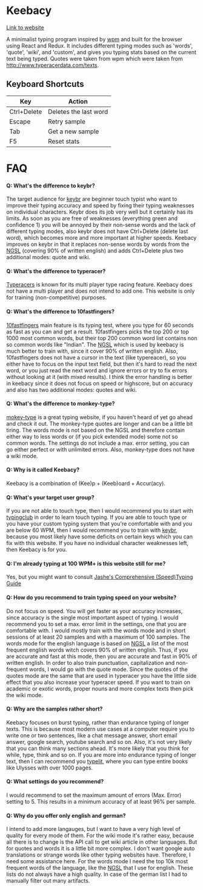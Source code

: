 # Keebacy

[Link to website](https://madnight.github.io/keybacy/)

A minimalist typing program inspired by [wpm](https://github.com/cjbassi/wpm-spa) and built for the browser using React and Redux.
It includes different typing modes such as 'words', 'quote', 'wiki', and 'custom', and gives you typing stats based on the current text being typed.
Quotes were taken from wpm which were taken from http://www.typeracerdata.com/texts.

## Keyboard Shortcuts

| Key   |  Action  |
|---|---|
| Ctrl+Delete  | Deletes the last word |
| Escape  | Retry sample  |
| Tab  | Get a new sample |
| F5  | Reset stats |

# FAQ

#### Q: What's the difference to keybr?

The target audience for [keybr](https://keybr.com) are beginner touch typist who want to improve their typing accuracy and speed by fixing their typing weaknesses on individual characters. Keybr does its job very well but it certainly has its limits. As soon as you are free of weaknesses (everything green and confidence 1) you will be annoyed by their non-sense words and the lack of different typing modes, also keybr does not have Ctrl+Delete (delete last word), which becomes more and more important at higher speeds. Keebacy improves on keybr in that it replaces non-sense words by words from the [NGSL](https://en.wikipedia.org/wiki/New_General_Service_List) (covering 90% of written english) and adds Ctrl+Delete plus two additional modes: quote and wiki.

#### Q: What's the difference to typeracer?

[Typeracers](https://typeracer.com) is known for its multi player type racing feature. Keebacy does not have a multi player and does not intend to add one. This website is only for training (non-competitive) purposes.

#### Q: What's the difference to 10fastfingers?

[10fastfingers](https://10fastfingers.com) main feature is its typing test, where you type for 60 seconds as fast as you can and get a result. 10fastfingers picks the top 200 or top 1000 most common words, but their top 200 common word list contains non so common words like "Indian". The [NGSL](https://en.wikipedia.org/wiki/New_General_Service_List) which is used by keebacy is much better to train with, since it cover 90% of written english. Also, 10fastfingers does not have a cursor in the text (like typereacer), so you either have to focus on the input text field, but then it's hard to read the next word, or you just read the next word and ignore errors or try to fix errors without looking at it (with mixed results). I think the error handling is better in keebacy since it does not focus on speed or highscore, but on accuracy and also has two additional modes: quotes and wiki.

#### Q: What's the difference to monkey-type?

[mokey-type](https://monkey-type.com) is a great typing website, if you haven't heard of yet go ahead and check it out. The monkey-type quotes are longer and can be a little bit tiring. The words mode is not based on the NGSL and therefore contain either way to less words or (if you pick extended mode) some not so common words. The settings do not include a max. error setting, you can go either perfect or with unlimited errors. Also, monkey-type does not have a wiki mode.

#### Q: Why is it called Keebacy?

Keebacy is a combination of (Kee)p + (Keeb)oard + Accur(acy).

#### Q: What's your target user group?

If you are not able to touch type, then I would recommend you to start with [typingclub](https://typingclub.com) in order to learn touch typing. If you are able to touch type or you have your custom typing system that you're comfortable with and you are below 60 WPM, then I would recommend you to train with [keybr](https://www.keybr.com/), because you most likely have some deficits on certain keys which you can fix with this website. If you have no individual character weaknesses left, then Keebacy is for you.

#### Q: I'm already typing at 100 WPM+ is this website still for me?

Yes, but you might want to consult [Jashe's Comprehensive (Speed)Typing Guide](https://archive.is/dh9Ch)

#### Q: How do you recommend to train typing speed on your website?

Do not focus on speed. You will get faster as your accuracy increases, since accuracy is the single most important aspect of typing. I would recommend you to set a max. error limit in the settings, one that you are comfortable with. I would mostly train with the words mode and in short sessions of at least 20 samples and with a maximum of 100 samples. The words mode for the english language is based on [NGSL](https://en.wikipedia.org/wiki/New_General_Service_List) a list of the most frequent english words witch covers 90% of written english. Thus, if you are accurate and fast at this mode, then you are accurate and fast in 90% of written english. In order to also train punctuation, capitalization and non-frequent words, I would go with the quote mode. Since the quotes of the quotes mode are the same that are used in typeracer you have the little side effect that you also increase your typeracer speed. If you want to train on academic or exotic words, proper nouns and more complex texts then pick the wiki mode.

#### Q: Why are the samples rather short?

Keebacy focuses on burst typing, rather than endurance typing of longer texts. This is because most modern use cases at a computer require you to write one or two sentences, like a chat message answer, short email answer, google search, youtube search and so on. Also, it's not very likely that you can think many sections ahead. It's more likely that you think for while, type, think and so on. If you are more into endurance typing of longer text, then I can recommend you [typelit](https://www.typelit.io/), where you can type entire books like Ulysses with over 1000 pages.

#### Q: What settings do you recommend?

I would recommend to set the maximum amount of errors (Max. Error) setting to 5. This results in a minimum accuracy of at least 96% per sample.

#### Q: Why do you offer only english and german?

I intend to add more langauges, but I want to have a very high level of quality for every mode of them. For the wiki mode it's rather easy, because all there is to change is the API call to get wiki article in other languages. But for quotes and words it is a little bit more complex. I don't want google auto translations or strange words like other typing websites have. Therefore, I need some assistance here. For the words mode I need the top 10k most frequent words of the language, like the [NGSL](https://en.wikipedia.org/wiki/New_General_Service_List) that I use for english. These lists do not always have a high quality. In case of the german list I had to manually filter out many artifacts.
